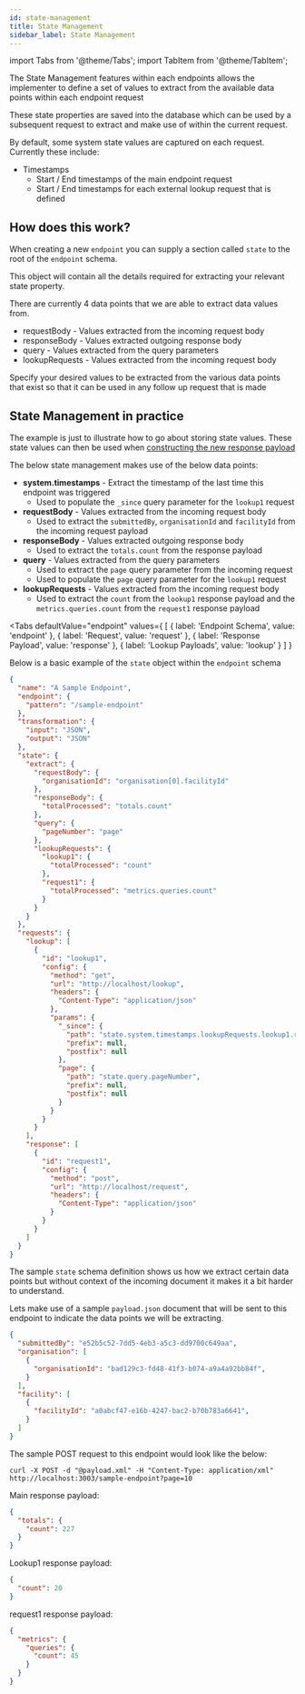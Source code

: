 ```yaml
---
id: state-management
title: State Management
sidebar_label: State Management
---
```


import Tabs from '@theme/Tabs';
import TabItem from '@theme/TabItem';

The State Management features within each endpoints allows the implementer to define a set of values to extract from the available data points within each endpoint request

These state properties are saved into the database which can be used by a subsequent request to extract and make use of within the current request.

By default, some system state values are captured on each request. Currently these include:

- Timestamps
  - Start / End timestamps of the main endpoint request
  - Start / End timestamps for each external lookup request that is defined

## How does this work?

When creating a new `endpoint` you can supply a section called `state` to the root of the `endpoint` schema.

This object will contain all the details required for extracting your relevant state property.

There are currently 4 data points that we are able to extract data values from. 

- requestBody - Values extracted from the incoming request body
- responseBody - Values extracted outgoing response body
- query - Values extracted from the query parameters
- lookupRequests - Values extracted from the incoming request body

Specify your desired values to be extracted from the various data points that exist so that it can be used in any follow up request that is made

## State Management in practice

The example is just to illustrate how to go about storing state values. These state values can then be used when [constructing the new response payload](transformation.md)

The below state management makes use of the below data points:

  - **system.timestamps** - Extract the timestamp of the last time this endpoint was triggered
    - Used to populate the `_since` query parameter for the `lookup1` request
  - **requestBody** - Values extracted from the incoming request body
    - Used to extract the `submittedBy`, `organisationId` and `facilityId` from the incoming request payload
  - **responseBody** - Values extracted outgoing response body
    - Used to extract the `totals.count` from the response payload
  - **query** - Values extracted from the query parameters
    - Used to extract the `page` query parameter from the incoming request
    - Used to populate the `page` query parameter for the `lookup1` request
  - **lookupRequests** - Values extracted from the incoming request body
    - Used to extract the `count` from the `lookup1` response payload and the `metrics.queries.count` from the `request1` response payload

<Tabs
  defaultValue="endpoint"
  values={
    [
      { label: 'Endpoint Schema', value: 'endpoint' },
      { label: 'Request', value: 'request' },
      { label: 'Response Payload', value: 'response' },
      { label: 'Lookup Payloads', value: 'lookup' }
    ]
  }
>
<TabItem value="endpoint">

Below is a basic example of the `state` object within the `endpoint` schema

```json {10-30}
{
  "name": "A Sample Endpoint",
  "endpoint": {
    "pattern": "/sample-endpoint"
  },
  "transformation": {
    "input": "JSON",
    "output": "JSON"
  },
  "state": {
    "extract": {
      "requestBody": {
        "organisationId": "organisation[0].facilityId"
      },
      "responseBody": {
        "totalProcessed": "totals.count"
      },
      "query": {
        "pageNumber": "page"
      },
      "lookupRequests": {
        "lookup1": {
          "totalProcessed": "count"
        },
        "request1": {
          "totalProcessed": "metrics.queries.count"
        }
      }
    }
  },
  "requests": {
    "lookup": [
      {
        "id": "lookup1",
        "config": {
          "method": "get",
          "url": "http://localhost/lookup",
          "headers": {
            "Content-Type": "application/json"
          },
          "params": {
            "_since": {
              "path": "state.system.timestamps.lookupRequests.lookup1.requestStart",
              "prefix": null,
              "postfix": null
            },
            "page": {
              "path": "state.query.pageNumber",
              "prefix": null,
              "postfix": null
            }
          }
        }
      }
    ],
    "response": [
      {
        "id": "request1",
        "config": {
          "method": "post",
          "url": "http://localhost/request",
          "headers": {
            "Content-Type": "application/json"
          }
        }
      }
    ]
  }
}
```

</TabItem>
<TabItem value="request">

The sample `state` schema definition shows us how we extract certain data points but without context of the incoming document it makes it a bit harder to understand.

Lets make use of a sample `payload.json` document that will be sent to this endpoint to indicate the data points we will be extracting.

```json
{
  "submittedBy": "e52b5c52-7dd5-4eb3-a5c3-dd9700c649aa",
  "organisation": [
    {
      "organisationId": "bad129c3-fd48-41f3-b074-a9a4a92bb84f",
    }
  ],
  "facility": [
    {
      "facilityId": "a0abcf47-e16b-4247-bac2-b70b783a6641",
    }
  ]
}
```

The sample POST request to this endpoint would look like the below:

```curl
curl -X POST -d "@payload.xml" -H "Content-Type: application/xml" http://localhost:3003/sample-endpoint?page=10
```

</TabItem>
<TabItem value="response">

Main response payload:

```json
{
  "totals": {
    "count": 227
  }
}
```

</TabItem>
<TabItem value="lookup">

Lookup1 response payload:

```json
{
  "count": 20
}
```

request1 response payload:

```json
{
  "metrics": {
    "queries": {
      "count": 45
    }
  }
}
```

</TabItem>
</Tabs>
